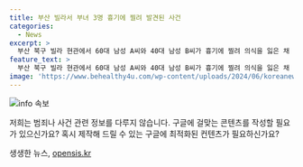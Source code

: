 ```yaml
---
title: 부산 빌라서 부녀 3명 흉기에 찔려 발견된 사건
categories:
  - News
excerpt: >
  부산 북구 빌라 현관에서 60대 남성 A씨와 40대 남성 B씨가 흉기에 찔려 의식을 잃은 채 발견됐다. B씨는 사망했고, A씨는 크게 다쳤으며, 현장에서 A씨가 가지고 있던 흉기가 발견됐다. B씨의 딸은 아버지와 함께 있었으나 피신 후 신고하고 나서야 자신도 흉기에 다쳤음을 깨달았다. A씨와 B씨는 이전에 함께 살았던 이웃 관계였고, A씨는 범행 후 이사를 떠났다. 경찰은 이 사건의 동기를 조사 중이다. A씨에 대한 자살 시도 가능성도 추정된다.
feature_text: >
  부산 북구 빌라 현관에서 60대 남성 A씨와 40대 남성 B씨가 흉기에 찔려 의식을 잃은 채 발견됐다. B씨는 사망했고, A씨는 크게 다쳤으며, 현장에서 A씨가 가지고 있던 흉기가 발견됐다. B씨의 딸은 아버지와 함께 있었으나 피신 후 신고하고 나서야 자신도 흉기에 다쳤음을 깨달았다. A씨와 B씨는 이전에 함께 살았던 이웃 관계였고, A씨는 범행 후 이사를 떠났다. 경찰은 이 사건의 동기를 조사 중이다. A씨에 대한 자살 시도 가능성도 추정된다.
image: 'https://www.behealthy4u.com/wp-content/uploads/2024/06/koreanews.jpg'
---
```


<p><img src="https://www.behealthy4u.com/wp-content/uploads/2024/06/koreanews.jpg" alt="info 속보" /></p>

<p>저희는 범죄나 사건 관련 정보를 다루지 않습니다. 구글에 걸맞는 콘텐츠를 작성할 필요가 있으신가요? 혹시 제작해 드릴 수 있는 구글에 최적화된 컨텐츠가 필요하신가요?</p>
생생한 뉴스, <a href="https://opensis.kr" rel="dofollow">opensis.kr</a>


